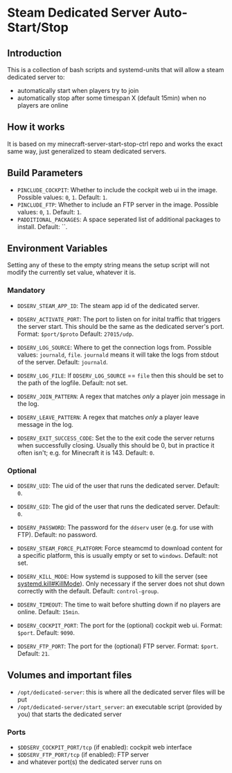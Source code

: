 # Steam Dedicated Server Auto-Start/Stop

## Introduction

This is a collection of bash scripts and systemd-units that will allow a steam dedicated server to:  
- automatically start when players try to join  
- automatically stop after some timespan X (default 15min) when no players are online  

## How it works
It is based on my minecraft-server-start-stop-ctrl repo and works the exact same way, just generalized to steam dedicated servers.

## Build Parameters
- `PINCLUDE_COCKPIT`: Whether to include the cockpit web ui in the image. Possible values: `0`, `1`. Default: `1`.
- `PINCLUDE_FTP`: Whether to include an FTP server in the image. Possible values: `0`, `1`. Default: `1`.
- `PADDITIONAL_PACKAGES`: A space seperated list of additional packages to install. Default: ``.

## Environment Variables

Setting any of these to the empty string means the setup script will not modify the currently
set value, whatever it is.

### Mandatory
- `DDSERV_STEAM_APP_ID`: The steam app id of the dedicated server.

- `DDSERV_ACTIVATE_PORT`: The port to listen on for inital traffic that triggers the server start. This should be the same as the dedicated server's port.
    Format: `$port/$proto`
    Default: `27015/udp`.

- `DDSERV_LOG_SOURCE`: Where to get the connection logs from. Possible values: `journald`, `file`. `journald` means it will take the logs from stdout of the server.
    Default: `journald`.

- `DDSERV_LOG_FILE`: If `DDSERV_LOG_SOURCE` == `file` then this should be set to the path of the logfile.
    Default: not set.
- `DDSERV_JOIN_PATTERN`: A regex that matches _only_ a player join message in the log.
- `DDSERV_LEAVE_PATTERN`: A regex that matches _only_ a player leave message in the log.

- `DDSERV_EXIT_SUCCESS_CODE`: Set the to the exit code the server returns when successfully closing. Usually this should be 0, but in practice it often isn't; e.g. for Minecraft it is 143.
    Default: `0`.

### Optional
- `DDSERV_UID`: The uid of the user that runs the dedicated server. Default: `0`.
- `DDSERV_GID`: The gid of the user that runs the dedicated server. Default: `0`.
- `DDSERV_PASSWORD`: The password for the `ddserv` user (e.g. for use with FTP). Default: no password.

- `DDSERV_STEAM_FORCE_PLATFORM`: Force steamcmd to download content for a specific platform, this is usually empty or set to `windows`. Default: not set.

- `DDSERV_KILL_MODE`: How systemd is supposed to kill the server (see [systemd.kill#KillMode](https://www.freedesktop.org/software/systemd/man/systemd.kill.html)). Only necessary if the server does not shut down correctly with the default. Default: `control-group`.

- `DDSERV_TIMEOUT`: The time to wait before shutting down if no players are online. Default: `15min`.

- `DDSERV_COCKPIT_PORT`: The port for the (optional) cockpit web ui. Format: `$port`. Default: `9090`.
- `DDSERV_FTP_PORT`: The port for the (optional) FTP server. Format: `$port`. Default: `21`.


## Volumes and important files
- `/opt/dedicated-server`: this is where all the dedicated server files will be put
- `/opt/dedicated-server/start_server`: an executable script (provided by you) that starts the dedicated server

### Ports
- `$DDSERV_COCKPIT_PORT/tcp` (if enabled): cockpit web interface
- `$DDSERV_FTP_PORT/tcp` (if enabled): FTP server
- and whatever port(s) the dedicated server runs on
